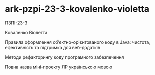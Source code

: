 # ark-pzpi-23-3-kovalenko-violetta

ПЗПІ-23-3

Коваленко Віолетта

Правила оформлення об’єктно-орієнтованого коду в Java: чистота, ефективність та підтримка для веб-додатків

Методи рефакторингу коду програмного забезпечення

Повна назва міні-проєкту ЛР українською мовою
